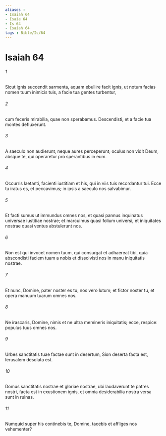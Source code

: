 ```yaml
---
aliases : 
- Isaiah 64
- Isaïe 64
- Is 64
- Isaiah 64
tags : Bible/Is/64
---
```


# Isaiah 64

###### 1
Sicut ignis succendit sarmenta, aquam ebullire facit ignis, ut notum facias nomen tuum inimicis tuis, a facie tua gentes turbentur,
###### 2
cum feceris mirabilia, quae non sperabamus. Descendisti, et a facie tua montes defluxerunt.
###### 3
A saeculo non audierunt, neque aures perceperunt; oculus non vidit Deum, absque te, qui operaretur pro sperantibus in eum.
###### 4
Occurris laetanti, facienti iustitiam et his, qui in viis tuis recordantur tui. Ecce tu iratus es, et peccavimus; in ipsis a saeculo nos salvabimur.
###### 5
Et facti sumus ut immundus omnes nos, et quasi pannus inquinatus universae iustitiae nostrae; et marcuimus quasi folium universi, et iniquitates nostrae quasi ventus abstulerunt nos.
###### 6
Non est qui invocet nomen tuum, qui consurgat et adhaereat tibi, quia abscondisti faciem tuam a nobis et dissolvisti nos in manu iniquitatis nostrae.
###### 7
Et nunc, Domine, pater noster es tu, nos vero lutum; et fictor noster tu, et opera manuum tuarum omnes nos.
###### 8
Ne irascaris, Domine, nimis et ne ultra memineris iniquitatis; ecce, respice: populus tuus omnes nos.
###### 9
Urbes sanctitatis tuae factae sunt in desertum, Sion deserta facta est, Ierusalem desolata est.
###### 10
Domus sanctitatis nostrae et gloriae nostrae, ubi laudaverunt te patres nostri, facta est in exustionem ignis, et omnia desiderabilia nostra versa sunt in ruinas.
###### 11
Numquid super his continebis te, Domine, tacebis et affliges nos vehementer?

